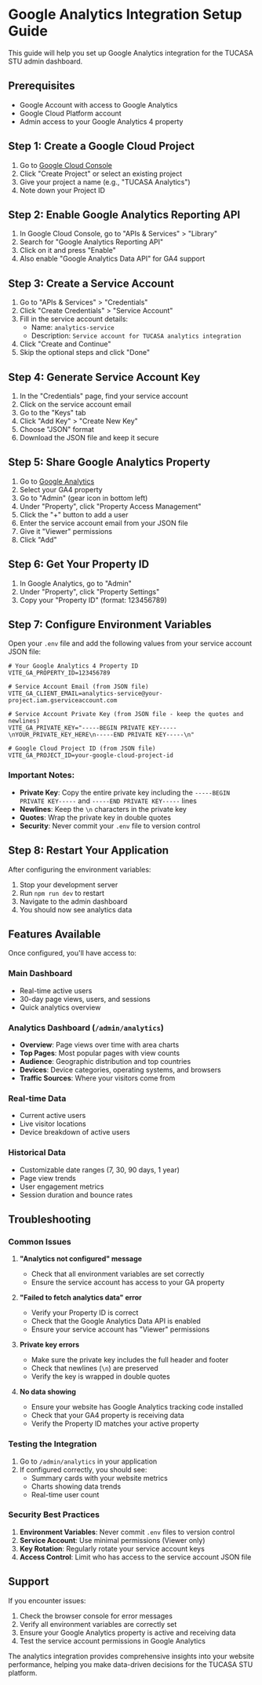 # Google Analytics Integration Setup Guide

This guide will help you set up Google Analytics integration for the TUCASA STU admin dashboard.

## Prerequisites

- Google Account with access to Google Analytics
- Google Cloud Platform account
- Admin access to your Google Analytics 4 property

## Step 1: Create a Google Cloud Project

1. Go to [Google Cloud Console](https://console.cloud.google.com/)
2. Click "Create Project" or select an existing project
3. Give your project a name (e.g., "TUCASA Analytics")
4. Note down your Project ID

## Step 2: Enable Google Analytics Reporting API

1. In Google Cloud Console, go to "APIs & Services" > "Library"
2. Search for "Google Analytics Reporting API"
3. Click on it and press "Enable"
4. Also enable "Google Analytics Data API" for GA4 support

## Step 3: Create a Service Account

1. Go to "APIs & Services" > "Credentials"
2. Click "Create Credentials" > "Service Account"
3. Fill in the service account details:
   - Name: `analytics-service`
   - Description: `Service account for TUCASA analytics integration`
4. Click "Create and Continue"
5. Skip the optional steps and click "Done"

## Step 4: Generate Service Account Key

1. In the "Credentials" page, find your service account
2. Click on the service account email
3. Go to the "Keys" tab
4. Click "Add Key" > "Create New Key"
5. Choose "JSON" format
6. Download the JSON file and keep it secure

## Step 5: Share Google Analytics Property

1. Go to [Google Analytics](https://analytics.google.com/)
2. Select your GA4 property
3. Go to "Admin" (gear icon in bottom left)
4. Under "Property", click "Property Access Management"
5. Click the "+" button to add a user
6. Enter the service account email from your JSON file
7. Give it "Viewer" permissions
8. Click "Add"

## Step 6: Get Your Property ID

1. In Google Analytics, go to "Admin"
2. Under "Property", click "Property Settings"
3. Copy your "Property ID" (format: 123456789)

## Step 7: Configure Environment Variables

Open your `.env` file and add the following values from your service account JSON file:

```env
# Your Google Analytics 4 Property ID
VITE_GA_PROPERTY_ID=123456789

# Service Account Email (from JSON file)
VITE_GA_CLIENT_EMAIL=analytics-service@your-project.iam.gserviceaccount.com

# Service Account Private Key (from JSON file - keep the quotes and newlines)
VITE_GA_PRIVATE_KEY="-----BEGIN PRIVATE KEY-----\nYOUR_PRIVATE_KEY_HERE\n-----END PRIVATE KEY-----\n"

# Google Cloud Project ID (from JSON file)
VITE_GA_PROJECT_ID=your-google-cloud-project-id
```

### Important Notes:

- **Private Key**: Copy the entire private key including the `-----BEGIN PRIVATE KEY-----` and `-----END PRIVATE KEY-----` lines
- **Newlines**: Keep the `\n` characters in the private key
- **Quotes**: Wrap the private key in double quotes
- **Security**: Never commit your `.env` file to version control

## Step 8: Restart Your Application

After configuring the environment variables:

1. Stop your development server
2. Run `npm run dev` to restart
3. Navigate to the admin dashboard
4. You should now see analytics data

## Features Available

Once configured, you'll have access to:

### Main Dashboard
- Real-time active users
- 30-day page views, users, and sessions
- Quick analytics overview

### Analytics Dashboard (`/admin/analytics`)
- **Overview**: Page views over time with area charts
- **Top Pages**: Most popular pages with view counts
- **Audience**: Geographic distribution and top countries
- **Devices**: Device categories, operating systems, and browsers
- **Traffic Sources**: Where your visitors come from

### Real-time Data
- Current active users
- Live visitor locations
- Device breakdown of active users

### Historical Data
- Customizable date ranges (7, 30, 90 days, 1 year)
- Page view trends
- User engagement metrics
- Session duration and bounce rates

## Troubleshooting

### Common Issues

1. **"Analytics not configured" message**
   - Check that all environment variables are set correctly
   - Ensure the service account has access to your GA property

2. **"Failed to fetch analytics data" error**
   - Verify your Property ID is correct
   - Check that the Google Analytics Data API is enabled
   - Ensure your service account has "Viewer" permissions

3. **Private key errors**
   - Make sure the private key includes the full header and footer
   - Check that newlines (`\n`) are preserved
   - Verify the key is wrapped in double quotes

4. **No data showing**
   - Ensure your website has Google Analytics tracking code installed
   - Check that your GA4 property is receiving data
   - Verify the Property ID matches your active property

### Testing the Integration

1. Go to `/admin/analytics` in your application
2. If configured correctly, you should see:
   - Summary cards with your website metrics
   - Charts showing data trends
   - Real-time user count

### Security Best Practices

1. **Environment Variables**: Never commit `.env` files to version control
2. **Service Account**: Use minimal permissions (Viewer only)
3. **Key Rotation**: Regularly rotate your service account keys
4. **Access Control**: Limit who has access to the service account JSON file

## Support

If you encounter issues:

1. Check the browser console for error messages
2. Verify all environment variables are correctly set
3. Ensure your Google Analytics property is active and receiving data
4. Test the service account permissions in Google Analytics

The analytics integration provides comprehensive insights into your website performance, helping you make data-driven decisions for the TUCASA STU platform.
